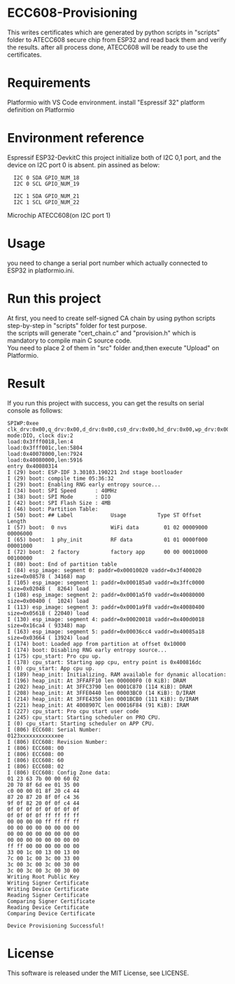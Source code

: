 # ECC608-Provisioning

This writes certificates which are generated by python scripts in "scripts" folder to ATECC608 secure chip from ESP32 and read back them and verify the results.
after all process done, ATECC608 will be ready to use the certificates.

# Requirements

  Platformio with VS Code environment.
  install "Espressif 32" platform definition on Platformio

# Environment reference
  
  Espressif ESP32-DevkitC
  this project initialize both of I2C 0,1 port, and the device on I2C port 0 is absent.
  pin assined as below:


      I2C 0 SDA GPIO_NUM_18
      I2C 0 SCL GPIO_NUM_19

      I2C 1 SDA GPIO_NUM_21
      I2C 1 SCL GPIO_NUM_22
          
  Microchip ATECC608(on I2C port 1)

# Usage

you need to change a serial port number which actually connected to ESP32 in platformio.ini.

# Run this project

At first, you need to create self-signed CA chain by using python scripts step-by-step in "scripts" folder for test purpose.  
the scripts will generate "cert_chain.c" and "provision.h" which is mandatory to compile main C source code.  
You need to place 2 of them in "src" folder and,then execute "Upload" on Platformio. 

# Result

If you run this project with success, you can get the results on serial console as follows:

```
SPIWP:0xee
clk_drv:0x00,q_drv:0x00,d_drv:0x00,cs0_drv:0x00,hd_drv:0x00,wp_drv:0x00
mode:DIO, clock div:2
load:0x3fff0018,len:4
load:0x3fff001c,len:5804
load:0x40078000,len:7924
load:0x40080000,len:5916
entry 0x40080314
I (29) boot: ESP-IDF 3.30103.190221 2nd stage bootloader
I (29) boot: compile time 05:36:32
I (29) boot: Enabling RNG early entropy source...
I (34) boot: SPI Speed      : 40MHz
I (38) boot: SPI Mode       : DIO
I (42) boot: SPI Flash Size : 4MB
I (46) boot: Partition Table:
I (50) boot: ## Label            Usage          Type ST Offset   Length
I (57) boot:  0 nvs              WiFi data        01 02 00009000 00006000
I (65) boot:  1 phy_init         RF data          01 01 0000f000 00001000
I (72) boot:  2 factory          factory app      00 00 00010000 00100000
I (80) boot: End of partition table
I (84) esp_image: segment 0: paddr=0x00010020 vaddr=0x3f400020 size=0x08578 ( 34168) map
I (105) esp_image: segment 1: paddr=0x000185a0 vaddr=0x3ffc0000 size=0x02048 (  8264) load
I (108) esp_image: segment 2: paddr=0x0001a5f0 vaddr=0x40080000 size=0x00400 (  1024) load
I (113) esp_image: segment 3: paddr=0x0001a9f8 vaddr=0x40080400 size=0x05618 ( 22040) load
I (130) esp_image: segment 4: paddr=0x00020018 vaddr=0x400d0018 size=0x16ca4 ( 93348) map
I (163) esp_image: segment 5: paddr=0x00036cc4 vaddr=0x40085a18 size=0x03664 ( 13924) load
I (174) boot: Loaded app from partition at offset 0x10000
I (174) boot: Disabling RNG early entropy source...
I (175) cpu_start: Pro cpu up.
I (178) cpu_start: Starting app cpu, entry point is 0x400816dc
I (0) cpu_start: App cpu up.
I (189) heap_init: Initializing. RAM available for dynamic allocation:
I (196) heap_init: At 3FFAFF10 len 000000F0 (0 KiB): DRAM
I (202) heap_init: At 3FFC3790 len 0001C870 (114 KiB): DRAM
I (208) heap_init: At 3FFE0440 len 00003BC0 (14 KiB): D/IRAM
I (214) heap_init: At 3FFE4350 len 0001BCB0 (111 KiB): D/IRAM
I (221) heap_init: At 4008907C len 00016F84 (91 KiB): IRAM
I (227) cpu_start: Pro cpu start user code
I (245) cpu_start: Starting scheduler on PRO CPU.
I (0) cpu_start: Starting scheduler on APP CPU.
I (806) ECC608: Serial Number:
0123xxxxxxxxxxxxee
I (806) ECC608: Revision Number:
I (806) ECC608: 00
I (806) ECC608: 00
I (806) ECC608: 60
I (806) ECC608: 02
I (806) ECC608: Config Zone data:
01 23 63 7b 00 00 60 02
20 70 8f 6d ee 01 35 00
c0 00 00 01 8f 20 c4 44
87 20 87 20 8f 0f c4 36
9f 0f 82 20 0f 0f c4 44
0f 0f 0f 0f 0f 0f 0f 0f
0f 0f 0f 0f ff ff ff ff
00 00 00 00 ff ff ff ff
00 00 00 00 00 00 00 00
00 00 00 00 00 00 00 00
00 00 00 00 00 00 00 00
ff ff 00 00 00 00 00 00
33 00 1c 00 13 00 13 00
7c 00 1c 00 3c 00 33 00
3c 00 3c 00 3c 00 30 00
3c 00 3c 00 3c 00 30 00
Writing Root Public Key
Writing Signer Certificate
Writing Device Certificate
Reading Signer Certificate
Comparing Signer Certificate
Reading Device Certificate
Comparing Device Certificate

Device Provisioning Successful!
```

# License

This software is released under the MIT License, see LICENSE.
